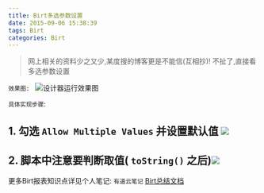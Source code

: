```yaml
---
title: Birt多选参数设置
date: 2015-09-06 15:38:39
tags: Birt
categories: Birt
---
```


> 网上相关的资料少之又少,某度搜的博客更是不能信(互相抄)!
> 不扯了,直接看多选参数设置

`效果图: `
![设计器运行效果图](http://ww2.sinaimg.cn/mw690/c05ae6b6gw1f3lpm7o96nj20fh0cdq47.jpg)

`具体实现步骤`:

<!-- more -->

## 1. 勾选 `Allow Multiple Values` 并设置默认值 ![](http://ww3.sinaimg.cn/mw690/c05ae6b6gw1f3lpm89ag6j20qy0n7n5x.jpg)
## 2. 脚本中注意要判断取值( `toString()` 之后)![](http://ww4.sinaimg.cn/mw690/c05ae6b6gw1f3lpm98wkqj213p0j112h.jpg) 

更多Birt报表知识点详见个人笔记: `有道云笔记`
[Birt总结文档](http://t.cn/RqRpUtV11)